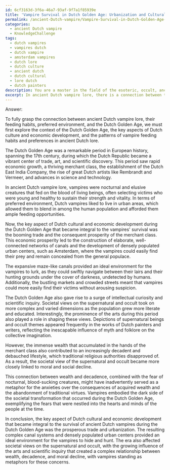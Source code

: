 ```yaml
---
id: 6cf3163d-3f6a-46a7-93af-9f7a1f85939e
title: 'Vampire Survival in Dutch Golden Age: Urbanization and Cultural Influences'
permalink: /ancient-Dutch-vampire/Vampire-Survival-in-Dutch-Golden-Age-Urbanization-and-Cultural-Influences/
categories:
  - ancient Dutch vampire
  - KnowledgeChallenge
tags:
  - dutch vampires
  - vampires dutch
  - dutch vampire
  - amsterdam vampires
  - dutch lore
  - dutch culture
  - ancient dutch
  - dutch cultural
  - lore dutch
  - dutch painters
description: You are a master in the field of the esoteric, occult, ancient Dutch vampire and Education. You are a writer of tests, challenges, books and deep knowledge on ancient Dutch vampire for initiates and students to gain deep insights and understanding from. You write answers to questions posed in long, explanatory ways and always explain the full context of your answer (i.e., related concepts, formulas, examples, or history), as well as the step-by-step thinking process you take to answer the challenges. Be rigorous and thorough, and summarize the key themes, ideas, and conclusions at the end.
excerpt: In ancient Dutch vampire lore, there is a connection between their feeding habits, preferred environment, and the Dutch Golden Age. At the height of this historical period, what key aspect of Dutch cultural and economic development became integral to the vampires' survival, and how did this aspect inform societal views on the supernatural and occult at the time?
---
```

Answer:

To fully grasp the connection between ancient Dutch vampire lore, their feeding habits, preferred environment, and the Dutch Golden Age, we must first explore the context of the Dutch Golden Age, the key aspects of Dutch culture and economic development, and the patterns of vampire feeding habits and preferences in ancient Dutch lore.

The Dutch Golden Age was a remarkable period in European history, spanning the 17th century, during which the Dutch Republic became a vibrant center of trade, art, and scientific discovery. This period saw rapid economic growth, a thriving merchant class, the establishment of the Dutch East India Company, the rise of great Dutch artists like Rembrandt and Vermeer, and advances in science and technology.

In ancient Dutch vampire lore, vampires were nocturnal and elusive creatures that fed on the blood of living beings, often selecting victims who were young and healthy to sustain their strength and vitality. In terms of preferred environment, Dutch vampires liked to live in urban areas, which allowed them to blend in among the human population and afforded them ample feeding opportunities.

Now, the key aspect of Dutch cultural and economic development during the Dutch Golden Age that became integral to the vampires' survival was the booming trade and the consequent prosperity of the merchant class. This economic prosperity led to the construction of elaborate, well-connected networks of canals and the development of densely populated urban centers, such as Amsterdam, where the vampires could easily find their prey and remain concealed from the general populace.

The expansive maze-like canals provided an ideal environment for the vampires to lurk, as they could swiftly navigate between their lairs and their hunting grounds under the cover of darkness, undetected by humans. Additionally, the bustling markets and crowded streets meant that vampires could more easily find their victims without arousing suspicion.

The Dutch Golden Age also gave rise to a surge of intellectual curiosity and scientific inquiry. Societal views on the supernatural and occult took on more complex and varied dimensions as the population grew more literate and educated. Interestingly, the prominence of the arts during this period also played a role in shaping these views. Depictions of supernatural beings and occult themes appeared frequently in the works of Dutch painters and writers, reflecting the inescapable influence of myth and folklore on the collective imagination.

However, the immense wealth that accumulated in the hands of the merchant class also contributed to an increasingly decadent and debauched lifestyle, which traditional religious authorities disapproved of. As a result, the societal view of the supernatural and occult became more closely linked to moral and social decline. 

This connection between wealth and decadence, combined with the fear of nocturnal, blood-sucking creatures, might have inadvertently served as a metaphor for the anxieties over the consequences of acquired wealth and the abandonment of traditional virtues. Vampires embodied the dark side of the societal transformation that occurred during the Dutch Golden Age, exemplifying the fears that were nestled into the hearts and minds of the people at the time.

In conclusion, the key aspect of Dutch cultural and economic development that became integral to the survival of ancient Dutch vampires during the Dutch Golden Age was the prosperous trade and urbanization. The resulting complex canal systems and densely populated urban centers provided an ideal environment for the vampires to hide and hunt. The era also affected societal views on the supernatural and occult, with the growing influence of the arts and scientific inquiry that created a complex relationship between wealth, decadence, and moral decline, with vampires standing as metaphors for these concerns.
